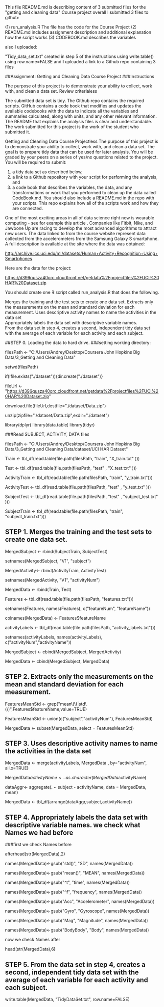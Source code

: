 This file README.md is describing content of 3 submitted files 
for the "getting and cleaning data" Course project 
overall I submitted 3 files to github:

(1) run_analysis.R The file has the code for the Course Project 
(2) README.md includes assignment description and additional explanation how the script works 
(3) CODEBOOK.md describes the variables

also I uploaded:
 
"Tidy_data_set.txt" created in step 5 of the instructions using write.table() using row.name=FALSE
and I uploaded a link to a Github repo containing 3 files

##Assignment: Getting and Cleaning Data Course Project
###Instructions

The purpose of this project is to demonstrate your ability to collect, work with, and clean a data set.
Review criterialess 

The submitted data set is tidy.
The Github repo contains the required scripts.
GitHub contains a code book that modifies and updates the available codebooks with the data to indicate all the variables and summaries calculated, along with units, and any other relevant information.
The README that explains the analysis files is clear and understandable.
The work submitted for this project is the work of the student who submitted it.

Getting and Cleaning Data Course Projectless 
The purpose of this project is to demonstrate your ability to collect, work with, and clean a data set. The goal is to prepare tidy data that can be used for later analysis. You will be graded by your peers on a series of yes/no questions related to the project. You will be required to submit: 

1) a tidy data set as described below, 
2) a link to a Github repository with your script for performing the analysis, and 
3) a code book that describes the variables, the data, and any transformations or work that you performed to clean up the data called CodeBook.md. 
You should also include a README.md in the repo with your scripts. This repo explains how all of the scripts work and how they are connected.

One of the most exciting areas in all of data science right now is wearable computing - see for example this article . Companies like Fitbit, Nike, and Jawbone Up are racing to develop the most advanced algorithms to attract new users. The data linked to from the course website represent data collected from the accelerometers from the Samsung Galaxy S smartphone. A full description is available at the site where the data was obtained:

 http://archive.ics.uci.edu/ml/datasets/Human+Activity+Recognition+Using+Smartphones

 Here are the data for the project:

 https://d396qusza40orc.cloudfront.net/getdata%2Fprojectfiles%2FUCI%20HAR%20Dataset.zip

 You should create one R script called run_analysis.R that does the following.

Merges the training and the test sets to create one data set.
Extracts only the measurements on the mean and standard deviation for each measurement.
Uses descriptive activity names to name the activities in the data set     
Appropriately labels the data set with descriptive variable names.    
From the data set in step 4, creates a second, independent tidy data set with the average of each variable for each activity and each subject.

##STEP 0. Loading the data to hard drive.
###setting working directory: 

filesPath <- "C:/Users/Andrey/Desktop/Coursera John Hopkins Big Data/3_Getting and Cleaning Data"

setwd(filesPath)

if(!file.exists("./dataset")){dir.create("./dataset")}

fileUrl <- "https://d396qusza40orc.cloudfront.net/getdata%2Fprojectfiles%2FUCI%20HAR%20Dataset.zip"

download.file(fileUrl,destfile="./dataset/Data.zip")

unzip(zipfile="./dataset/Data.zip",exdir="./dataset")


library(dplyr)
library(data.table)
library(tidyr)

###Read SUBJECT, ACTIVITY, DATA files

filesPath <- "C:/Users/Andrey/Desktop/Coursera John Hopkins Big Data/3_Getting and Cleaning Data/dataset/UCI HAR Dataset"

Train <- tbl_df(read.table(file.path(filesPath, "train", "X_train.txt" )))

Test  <- tbl_df(read.table(file.path(filesPath, "test" , "X_test.txt" )))

ActivityTrain <- tbl_df(read.table(file.path(filesPath, "train", "y_train.txt")))

ActivityTest  <- tbl_df(read.table(file.path(filesPath, "test" , "y_test.txt" )))

SubjectTest  <- tbl_df(read.table(file.path(filesPath, "test" , "subject_test.txt" )))

SubjectTrain <- tbl_df(read.table(file.path(filesPath, "train", "subject_train.txt")))


## STEP 1. Merges the training and the test sets to create one data set.

MergedSubject <- rbind(SubjectTrain, SubjectTest)

setnames(MergedSubject, "V1", "subject")

MergedActivity<- rbind(ActivityTrain, ActivityTest)

setnames(MergedActivity, "V1", "activityNum")

MergedData <- rbind(Train, Test)

Features <- tbl_df(read.table(file.path(filesPath, "features.txt")))

setnames(Features, names(Features), c("featureNum", "featureName"))

colnames(MergedData) <- Features$featureName

activityLabels <- tbl_df(read.table(file.path(filesPath, "activity_labels.txt")))

setnames(activityLabels, names(activityLabels), c("activityNum","activityName"))

MergedSubject <- cbind(MergedSubject, MergedActivity)

MergedData <- cbind(MergedSubject, MergedData)


## STEP 2. Extracts only the measurements on the mean and standard deviation for each measurement.

FeaturesMeanStd <- grep("mean\\(\\)|std\\(\\)",Features$featureName,value=TRUE)

FeaturesMeanStd <- union(c("subject","activityNum"), FeaturesMeanStd)

MergedData <- subset(MergedData, select = FeaturesMeanStd)


## STEP 3. Uses descriptive activity names to name the activities in the data set

MergedData <- merge(activityLabels, MergedData , by="activityNum", all.x=TRUE)

MergedData$activityName <- as.character(MergedData$activityName)

dataAggr<- aggregate(. ~ subject - activityName, data = MergedData, mean)

MergedData <- tbl_df(arrange(dataAggr,subject,activityName))



## STEP 4. Appropriately labels the data set with descriptive variable names. we check what Names we had before

###first we check Names before 

afterhead(str(MergedData),2)



names(MergedData)<-gsub("std()", "SD", names(MergedData))

names(MergedData)<-gsub("mean()", "MEAN", names(MergedData))

names(MergedData)<-gsub("^t", "time", names(MergedData))

names(MergedData)<-gsub("^f", "frequency", names(MergedData))

names(MergedData)<-gsub("Acc", "Accelerometer", names(MergedData))

names(MergedData)<-gsub("Gyro", "Gyroscope", names(MergedData))

names(MergedData)<-gsub("Mag", "Magnitude", names(MergedData))

names(MergedData)<-gsub("BodyBody", "Body", names(MergedData))



now we check Names after

head(str(MergedData),6)


## STEP 5. From the data set in step 4, creates a second, independent tidy data set with the average of each variable for each activity and each subject.

write.table(MergedData, "TidyDataSet.txt", row.name=FALSE)
